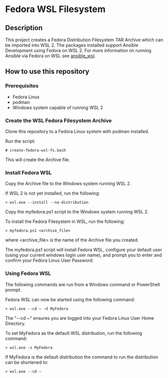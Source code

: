 # Fedora WSL Filesystem

## Description

This project creates a Fedora Distribution Filesystem TAR Archive which can be imported into WSL 2.  The packages installed support Ansible Development using Fedora on WSL 2.  For more information on running Ansible via Fedora on WSL see [ansible_wsl](https://github.com/jasondickerson/ansible_wsl).  

## How to use this repository

### Prerequisites

- Fedora Linux
- podman
- Windows system capable of running WSL 2

### Create the WSL Fedora Filesystem Archive

Clone this repository to a Fedora Linux system with podman installed.  

Run the script:

    # create-fedora-wsl-fs.bash

This will create the Archive file.  

### Install Fedora WSL

Copy the Archive file to the Windows system running WSL 2.  

If WSL 2 is not yet installed, run the following:

    > wsl.exe --install --no-distribution

Copy the myfedora.ps1 script to the Windows system running WSL 2.

To install the Fedora Filesystem in WSL, run the following:

    > myfedora.ps1 <archive_file>

where <archive_file> is the name of the Archive file you created.

The myfedora.ps1 script will install Fedora WSL, configure your default user (using your current windows login user name), and prompt you to enter and confirm your Fedora Linux User Password.  

### Using Fedora WSL

The following commands are run from a Windows command or PowerShell prompt.  

Fedora WSL can now be started using the following command:

    > wsl.exe --cd ~ -d MyFedora

The "--cd ~" ensures you are logged into your Fedora Linux User Home Directory.

To set MyFedora as the default WSL distribution, run the following command:

    > wsl.exe -s MyFedora

If MyFedora is the default distribution the command to run the distribution can be shortened to:

    > wsl.exe --cd ~
